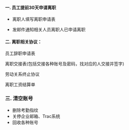 #### 一. 员工提前30天申请离职

* 离职人填写离职申请表

* 发邮件通知相关人员离职人已申请离职

#### 

#### 二. 离职相关协议：

员工辞职申请表

离职交接表\(包括交接各种账号及密码，找对应的人交接并签字\)

劳动关系终止协议

离职工资结算单

### 

### 三. 清空账号

* 删除考勤指纹
* 关停企业邮箱、Trac系统
* 回收各种账号



